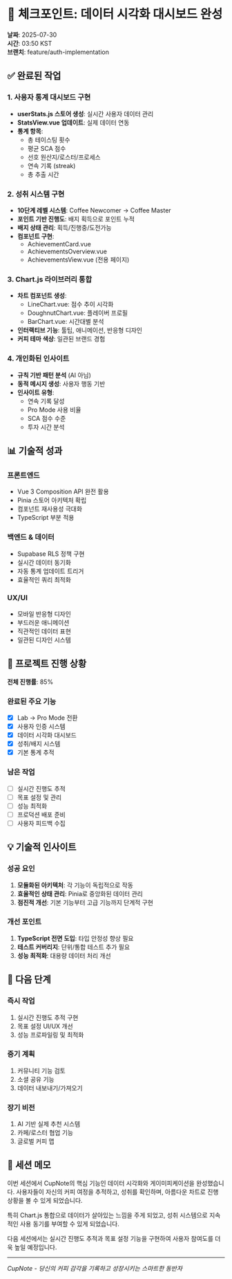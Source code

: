 # 📍 체크포인트: 데이터 시각화 대시보드 완성
**날짜**: 2025-07-30  
**시간**: 03:50 KST  
**브랜치**: feature/auth-implementation

## ✅ 완료된 작업

### 1. 사용자 통계 대시보드 구현
- **userStats.js 스토어 생성**: 실시간 사용자 데이터 관리
- **StatsView.vue 업데이트**: 실제 데이터 연동
- **통계 항목**:
  - 총 테이스팅 횟수
  - 평균 SCA 점수
  - 선호 원산지/로스터/프로세스
  - 연속 기록 (streak)
  - 총 추출 시간

### 2. 성취 시스템 구현
- **10단계 레벨 시스템**: Coffee Newcomer → Coffee Master
- **포인트 기반 진행도**: 배지 획득으로 포인트 누적
- **배지 상태 관리**: 획득/진행중/도전가능
- **컴포넌트 구현**:
  - AchievementCard.vue
  - AchievementsOverview.vue
  - AchievementsView.vue (전용 페이지)

### 3. Chart.js 라이브러리 통합
- **차트 컴포넌트 생성**:
  - LineChart.vue: 점수 추이 시각화
  - DoughnutChart.vue: 플레이버 프로필
  - BarChart.vue: 시간대별 분석
- **인터랙티브 기능**: 툴팁, 애니메이션, 반응형 디자인
- **커피 테마 색상**: 일관된 브랜드 경험

### 4. 개인화된 인사이트
- **규칙 기반 패턴 분석** (AI 아님)
- **동적 메시지 생성**: 사용자 행동 기반
- **인사이트 유형**:
  - 연속 기록 달성
  - Pro Mode 사용 비율
  - SCA 점수 수준
  - 투자 시간 분석

## 📊 기술적 성과

### 프론트엔드
- Vue 3 Composition API 완전 활용
- Pinia 스토어 아키텍처 확립
- 컴포넌트 재사용성 극대화
- TypeScript 부분 적용

### 백엔드 & 데이터
- Supabase RLS 정책 구현
- 실시간 데이터 동기화
- 자동 통계 업데이트 트리거
- 효율적인 쿼리 최적화

### UX/UI
- 모바일 반응형 디자인
- 부드러운 애니메이션
- 직관적인 데이터 표현
- 일관된 디자인 시스템

## 🎯 프로젝트 진행 상황

**전체 진행률**: 85%

### 완료된 주요 기능
- [x] Lab → Pro Mode 전환
- [x] 사용자 인증 시스템
- [x] 데이터 시각화 대시보드
- [x] 성취/배지 시스템
- [x] 기본 통계 추적

### 남은 작업
- [ ] 실시간 진행도 추적
- [ ] 목표 설정 및 관리
- [ ] 성능 최적화
- [ ] 프로덕션 배포 준비
- [ ] 사용자 피드백 수집

## 💡 기술적 인사이트

### 성공 요인
1. **모듈화된 아키텍처**: 각 기능이 독립적으로 작동
2. **효율적인 상태 관리**: Pinia로 중앙화된 데이터 관리
3. **점진적 개선**: 기본 기능부터 고급 기능까지 단계적 구현

### 개선 포인트
1. **TypeScript 전면 도입**: 타입 안정성 향상 필요
2. **테스트 커버리지**: 단위/통합 테스트 추가 필요
3. **성능 최적화**: 대용량 데이터 처리 개선

## 🚀 다음 단계

### 즉시 작업
1. 실시간 진행도 추적 구현
2. 목표 설정 UI/UX 개선
3. 성능 프로파일링 및 최적화

### 중기 계획
1. 커뮤니티 기능 검토
2. 소셜 공유 기능
3. 데이터 내보내기/가져오기

### 장기 비전
1. AI 기반 실제 추천 시스템
2. 카페/로스터 협업 기능
3. 글로벌 커피 맵

## 📝 세션 메모

이번 세션에서 CupNote의 핵심 기능인 데이터 시각화와 게이미피케이션을 완성했습니다. 사용자들이 자신의 커피 여정을 추적하고, 성취를 확인하며, 아름다운 차트로 진행 상황을 볼 수 있게 되었습니다.

특히 Chart.js 통합으로 데이터가 살아있는 느낌을 주게 되었고, 성취 시스템으로 지속적인 사용 동기를 부여할 수 있게 되었습니다.

다음 세션에서는 실시간 진행도 추적과 목표 설정 기능을 구현하여 사용자 참여도를 더욱 높일 예정입니다.

---
*CupNote - 당신의 커피 감각을 기록하고 성장시키는 스마트한 동반자*